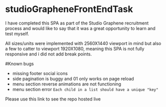 # studioGrapheneFrontEndTask

I have completed this SPA as part of the Studio Graphene recruitment process and would like to say that it was a great opportunity to learn and test myself.

All sizes/units were implemented with 2560X1440 viewport in mind but also a few to catter to viewport 1920X1080, meaning this SPA is not fully responsive and i did not add break points.

#Known bugs
- missing footer social icons
- side pagination is buggy and 01 only works on page reload
- menu section reverse animations are not functioning
- menu section error `Each child in a list should have a unique "key"`

Please use this link to see the repo hosted live
